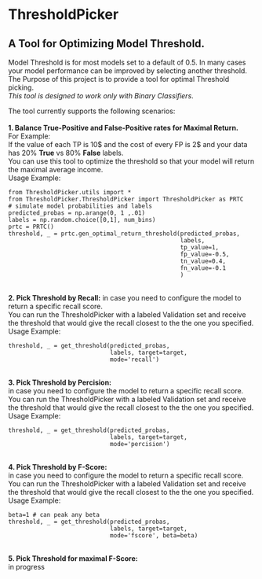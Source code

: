 # ThresholdPicker
## A Tool for Optimizing Model Threshold.
Model Threshold is for most models set to a default of 0.5.
In many cases your model performance can be improved by selecting another threshold.
The Purpose of this project is to provide a tool for optimal Threshold picking.<br>
*This tool is designed to work only with Binary Classifiers*.<br>

The tool currently supports the following scenarios:<br><br>
**1. Balance True-Positive and False-Positive rates for Maximal Return.** <br>
For Example:<br> If the value of each TP is 10\$ and the 
cost of every FP is 2\$ and your data has 20% **True** vs 80% **False** labels.<br>
You can use this tool to optimize the threshold so that your model will
return the maximal average income.
<br>Usage Example:


    from ThresholdPicker.utils import *
    from ThresholdPicker.ThresholdPicker import ThresholdPicker as PRTC
    # simulate model probabilities and labels
    predicted_probas = np.arange(0, 1 ,.01)
    labels = np.random.choice([0,1], num_bins)
    prtc = PRTC()
    threshold, _ = prtc.gen_optimal_return_threshold(predicted_probas,
                                                     labels,
                                                     tp_value=1,
                                                     fp_value=-0.5, 
                                                     tn_value=0.4,
                                                     fn_value=-0.1
                                                     )
                                                     
<br>**2. Pick Threshold by Recall:**
   in case you need to configure the model to return a 
   specific recall score. <br>
   You can run the ThresholdPicker with a labeled Validation 
   set and receive the threshold that would give the recall 
   closest to the the one you specified. Usage Example:
   
    threshold, _ = get_threshold(predicted_probas,
                                 labels, target=target,
                                 mode='recall') 
   
<br>**3. Pick Threshold by Percision:**<br>
   in case you need to configure the model to return a 
   specific recall score. <br>
   You can run the ThresholdPicker with a labeled Validation 
   set and receive the threshold that would give the recall 
   closest to the the one you specified. Usage Example:
   
    threshold, _ = get_threshold(predicted_probas,
                                 labels, target=target,
                                 mode='percision') 
   
<br>**4. Pick Threshold by F-Score:**<br>
   in case you need to configure the model to return a 
   specific recall score. <br>
   You can run the ThresholdPicker with a labeled Validation 
   set and receive the threshold that would give the recall 
   closest to the the one you specified. Usage Example:
   
    beta=1 # can peak any beta 
    threshold, _ = get_threshold(predicted_probas,
                                 labels, target=target,
                                 mode='fscore', beta=beta)
   
<br>**5. Pick Threshold for maximal F-Score:**<br>
in progress